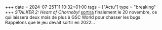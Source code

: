 +++ 
date = 2024-07-25T11:10:32+01:00
tags = ["Actu"]
type = "breaking"
+++ 
*STALKER 2: Heart of Chornobyl* [sortira](https://www.youtube.com/watch?v=vxeGyXSM5Pc) finalement le 20 novembre, ce qui laissera deux mois de plus à GSC World pour chasser les bugs. Rappelons que le jeu devait sortir en 2022…